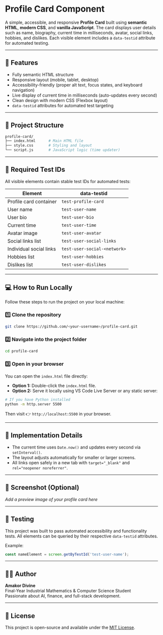 # Profile Card Component

A simple, accessible, and responsive **Profile Card** built using **semantic HTML**, **modern CSS**, and **vanilla JavaScript**. The card displays user details such as name, biography, current time in milliseconds, avatar, social links, hobbies, and dislikes. Each visible element includes a `data-testid` attribute for automated testing.

---

## 🚀 Features

- Fully semantic HTML structure
- Responsive layout (mobile, tablet, desktop)
- Accessibility-friendly (proper alt text, focus states, and keyboard navigation)
- Live display of current time in milliseconds (auto-updates every second)
- Clean design with modern CSS (Flexbox layout)
- `data-testid` attributes for automated test targeting

---

## 🧱 Project Structure

```bash
profile-card/
├── index.html      # Main HTML file
├── style.css       # Styling and layout
└── script.js       # JavaScript logic (time updater)
```

---

## 🧩 Required Test IDs
All visible elements contain stable test IDs for automated tests:

| Element | data-testid |
|----------|--------------|
| Profile card container | `test-profile-card` |
| User name | `test-user-name` |
| User bio | `test-user-bio` |
| Current time | `test-user-time` |
| Avatar image | `test-user-avatar` |
| Social links list | `test-user-social-links` |
| Individual social links | `test-user-social-<network>` |
| Hobbies list | `test-user-hobbies` |
| Dislikes list | `test-user-dislikes` |

---

## 💻 How to Run Locally

Follow these steps to run the project on your local machine:

### 1️⃣ Clone the repository
```bash
git clone https://github.com/<your-username>/profile-card.git
```

### 2️⃣ Navigate into the project folder
```bash
cd profile-card
```

### 3️⃣ Open in your browser
You can open the `index.html` file directly:
- **Option 1:** Double-click the `index.html` file.
- **Option 2:** Serve it locally using VS Code Live Server or any static server:

```bash
# If you have Python installed
python -m http.server 5500
```
Then visit 👉 `http://localhost:5500` in your browser.

---

## 🧠 Implementation Details
- The current time uses `Date.now()` and updates every second via `setInterval()`.
- The layout adjusts automatically for smaller or larger screens.
- All links open safely in a new tab with `target="_blank"` and `rel="noopener noreferrer"`.

---

## 📸 Screenshot (Optional)
_Add a preview image of your profile card here_

---

## 🧪 Testing
This project was built to pass automated accessibility and functionality tests. All elements can be queried by their respective `data-testid` attributes.

Example:
```js
const nameElement = screen.getByTestId('test-user-name');
```

---

## 🧑‍💻 Author
**Amakor Divine**  
Final-Year Industrial Mathematics & Computer Science Student  
Passionate about AI, finance, and full-stack development.

---

## 🪪 License
This project is open-source and available under the [MIT License](LICENSE).
